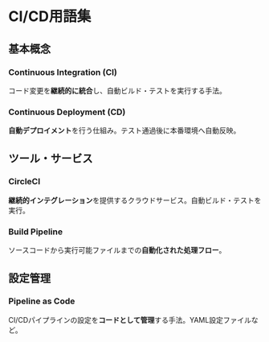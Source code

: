 # CI/CD用語集

## 基本概念

### Continuous Integration (CI)
コード変更を**継続的に統合**し、自動ビルド・テストを実行する手法。

### Continuous Deployment (CD)
**自動デプロイメント**を行う仕組み。テスト通過後に本番環境へ自動反映。

## ツール・サービス

### CircleCI
**継続的インテグレーション**を提供するクラウドサービス。自動ビルド・テストを実行。

### Build Pipeline
ソースコードから実行可能ファイルまでの**自動化された処理フロー**。

## 設定管理

### Pipeline as Code
CI/CDパイプラインの設定を**コードとして管理**する手法。YAML設定ファイルなど。
